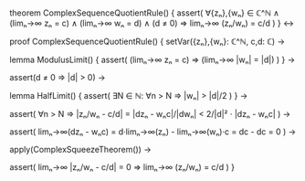 theorem ComplexSequenceQuotientRule() {
  assert(
    ∀{zₙ},{wₙ} ∈ ℂ^ℕ ∧
    (limₙ→∞ zₙ = c) ∧
    (limₙ→∞ wₙ = d) ∧
    (d ≠ 0) ⇒
    limₙ→∞ (zₙ/wₙ) = c/d
  )
} ↔

proof ComplexSequenceQuotientRule() {
  setVar({zₙ},{wₙ}: ℂ^ℕ, c,d: ℂ) →
  
  lemma ModulusLimit() {
    assert(
      (limₙ→∞ zₙ = c) ⇒
      (limₙ→∞ |wₙ| = |d|)
    )
  } →
  
  assert(d ≠ 0 ⇒ |d| > 0) →
  
  lemma HalfLimit() {
    assert(
      ∃N ∈ ℕ: ∀n > N ⇒
      |wₙ| > |d|/2
    )
  } →
  
  assert(
    ∀n > N ⇒
    |zₙ/wₙ - c/d| =
    |dzₙ - wₙc|/|dwₙ| <
    2/|d|² · |dzₙ - wₙc|
  ) →
  
  assert(
    limₙ→∞(dzₙ - wₙc) =
    d·limₙ→∞(zₙ) - limₙ→∞(wₙ)·c =
    dc - dc = 0
  ) →
  
  apply(ComplexSqueezeTheorem()) →
  
  assert(
    limₙ→∞ |zₙ/wₙ - c/d| = 0 ⇒
    limₙ→∞ (zₙ/wₙ) = c/d
  )
}